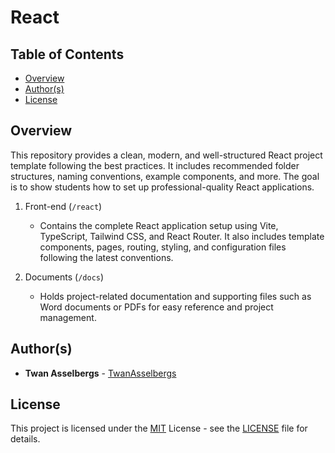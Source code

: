 # React


## Table of Contents

  - [Overview](#overview)
  - [Author(s)](#authors)
  - [License](#license)


## Overview

This repository provides a clean, modern, and well-structured React project template following the best practices. It includes recommended folder structures, naming conventions, example components, and more. The goal is to show students how to set up professional-quality React applications.

1. Front-end (`/react`)

   - Contains the complete React application setup using Vite, TypeScript, Tailwind CSS, and React Router. It also includes template components, pages, routing, styling, and configuration files following the latest conventions.

2. Documents (`/docs`)

   - Holds project-related documentation and supporting files such as Word documents or PDFs for easy reference and project management.
     

## Author(s)

- **Twan Asselbergs** - [TwanAsselbergs](https://github.com/TwanAsselbergs)


## License

This project is licensed under the [MIT](LICENSE) License - see the [LICENSE](LICENSE) file for details.
